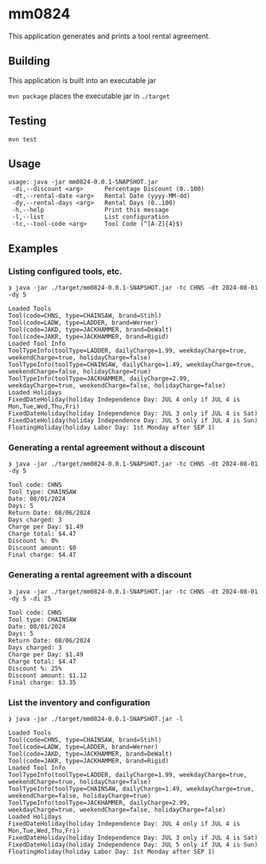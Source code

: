 # mm0824

This application generates and prints a tool rental agreement.

## Building

This application is built into an executable jar

`mvn package` places the executable jar in `./target`

## Testing

`mvn test`

## Usage

```shell
usage: java -jar mm0824-0.0.1-SNAPSHOT.jar
 -di,--discount <arg>      Percentage Discount (0..100)
 -dt,--rental-date <arg>   Rental Date (yyyy-MM-dd)
 -dy,--rental-days <arg>   Rental Days (0..100)
 -h,--help                 Print this message
 -l,--list                 List configuration
 -tc,--tool-code <arg>     Tool Code (^[A-Z]{4}$)
```

## Examples

### Listing configured tools, etc.

```shell
❯ java -jar ./target/mm0824-0.0.1-SNAPSHOT.jar -tc CHNS -dt 2024-08-01 -dy 5
```

```text
Loaded Tools
Tool(code=CHNS, type=CHAINSAW, brand=Stihl)
Tool(code=LADW, type=LADDER, brand=Werner)
Tool(code=JAKD, type=JACKHAMMER, brand=DeWalt)
Tool(code=JAKR, type=JACKHAMMER, brand=Rigid)
Loaded Tool Info
ToolTypeInfo(toolType=LADDER, dailyCharge=1.99, weekdayCharge=true, weekendCharge=true, holidayCharge=false)
ToolTypeInfo(toolType=CHAINSAW, dailyCharge=1.49, weekdayCharge=true, weekendCharge=false, holidayCharge=true)
ToolTypeInfo(toolType=JACKHAMMER, dailyCharge=2.99, weekdayCharge=true, weekendCharge=false, holidayCharge=false)
Loaded Holidays
FixedDateHoliday(holiday Independence Day: JUL 4 only if JUL 4 is Mon,Tue,Wed,Thu,Fri)
FixedDateHoliday(holiday Independence Day: JUL 3 only if JUL 4 is Sat)
FixedDateHoliday(holiday Independence Day: JUL 5 only if JUL 4 is Sun)
FloatingHoliday(holiday Labor Day: 1st Monday after SEP 1)
```

### Generating a rental agreement without a discount

```shell
❯ java -jar ./target/mm0824-0.0.1-SNAPSHOT.jar -tc CHNS -dt 2024-08-01 -dy 5
```
```text
Tool code: CHNS
Tool type: CHAINSAW
Date: 08/01/2024
Days: 5
Return Date: 08/06/2024
Days charged: 3
Charge per Day: $1.49
Charge total: $4.47
Discount %: 0%
Discount amount: $0
Final charge: $4.47
```

### Generating a rental agreement with a discount
```shell
❯ java -jar ./target/mm0824-0.0.1-SNAPSHOT.jar -tc CHNS -dt 2024-08-01 -dy 5 -di 25
```
```text
Tool code: CHNS
Tool type: CHAINSAW
Date: 08/01/2024
Days: 5
Return Date: 08/06/2024
Days charged: 3
Charge per Day: $1.49
Charge total: $4.47
Discount %: 25%
Discount amount: $1.12
Final charge: $3.35
```

### List the inventory and configuration

```shell
❯ java -jar ./target/mm0824-0.0.1-SNAPSHOT.jar -l
```
```text
Loaded Tools
Tool(code=CHNS, type=CHAINSAW, brand=Stihl)
Tool(code=LADW, type=LADDER, brand=Werner)
Tool(code=JAKD, type=JACKHAMMER, brand=DeWalt)
Tool(code=JAKR, type=JACKHAMMER, brand=Rigid)
Loaded Tool Info
ToolTypeInfo(toolType=LADDER, dailyCharge=1.99, weekdayCharge=true, weekendCharge=true, holidayCharge=false)
ToolTypeInfo(toolType=CHAINSAW, dailyCharge=1.49, weekdayCharge=true, weekendCharge=false, holidayCharge=true)
ToolTypeInfo(toolType=JACKHAMMER, dailyCharge=2.99, weekdayCharge=true, weekendCharge=false, holidayCharge=false)
Loaded Holidays
FixedDateHoliday(holiday Independence Day: JUL 4 only if JUL 4 is Mon,Tue,Wed,Thu,Fri)
FixedDateHoliday(holiday Independence Day: JUL 3 only if JUL 4 is Sat)
FixedDateHoliday(holiday Independence Day: JUL 5 only if JUL 4 is Sun)
FloatingHoliday(holiday Labor Day: 1st Monday after SEP 1)
```